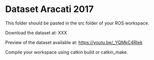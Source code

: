 # Dataset Aracati 2017
This folder should be pasted in the src folder of your ROS workspace.

Download the dataset at: XXX

Preview of the dataset available at: https://youtu.be/_YQMkC4RIek

Compile your workspace using catkin build or catkin_make.
